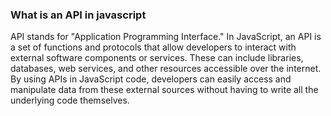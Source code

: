### What is an API in javascript
API stands for "Application Programming Interface." In JavaScript, an API is a set of functions and protocols that allow developers to interact with external software components or services. These can include libraries, databases, web services, and other resources accessible over the internet. By using APIs in JavaScript code, developers can easily access and manipulate data from these external sources without having to write all the underlying code themselves.
